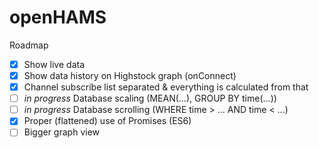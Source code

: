 # openHAMS

Roadmap
- [x] Show live data
- [x] Show data history on Highstock graph (onConnect)
- [x] Channel subscribe list separated & everything is calculated from that
- [ ] *in progress* Database scaling (MEAN(...), GROUP BY time(...))
- [ ] *in progress* Database scrolling (WHERE time > ... AND time < ...)
- [x] Proper (flattened) use of Promises (ES6)
- [ ] Bigger graph view
